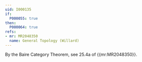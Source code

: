 ```yaml
---
uid: I000135
if:
  P000055: true
then:
  P000064: true
refs:
- mr: MR2048350
  name: General Topology (Willard)
---
```


By the Baire Category Theorem, see 25.4a of {{mr:MR2048350}}.
